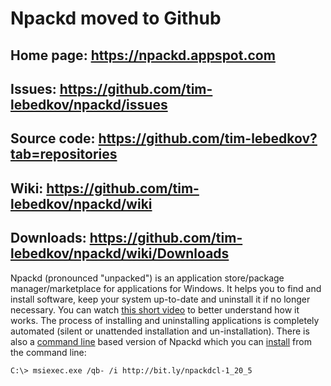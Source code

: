 # Npackd moved to Github #

## Home page: https://npackd.appspot.com ##

## Issues: https://github.com/tim-lebedkov/npackd/issues ##

## Source code: https://github.com/tim-lebedkov?tab=repositories ##

## Wiki: https://github.com/tim-lebedkov/npackd/wiki ##

## Downloads: https://github.com/tim-lebedkov/npackd/wiki/Downloads ##

Npackd (pronounced "unpacked") is an application store/package manager/marketplace for applications for Windows. It helps you to find and install software, keep your system up-to-date and uninstall it if no longer necessary. You can watch [this short video](http://www.youtube.com/watch?v=7ZkJ2i2xbow) to better understand how it works. The process of installing and uninstalling applications is completely automated (silent or unattended installation and un-installation). There is also a [command line](CommandLine.md) based version of Npackd which you can [install](CommandLineInstallation.md) from the command line:

```
C:\> msiexec.exe /qb- /i http://bit.ly/npackdcl-1_20_5
```

